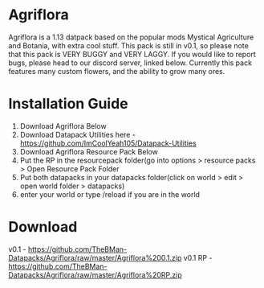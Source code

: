 # Agriflora
Agriflora is a 1.13 datpack based on the popular mods Mystical Agriculture and Botania, with extra cool stuff. This pack is still in v0.1,
so please note that this pack is VERY BUGGY and VERY LAGGY. If you would like to report bugs, please head to our discord server, linked 
below. Currently this pack features many custom flowers, and the ability to grow many ores. 

# Installation Guide

1. Download Agriflora Below
2. Download Datapack Utilities here - https://github.com/ImCoolYeah105/Datapack-Utilities
3. Download Agriflora Resource Pack Below
4. Put the RP in the resourcepack folder(go into options > resource packs > Open Resource Pack Folder
5. Put both datapacks in your datapacks folder(click on world > edit > open world folder > datapacks)
6. enter your world or type /reload if you are in the world
# Download
v0.1 - https://github.com/TheBMan-Datapacks/Agriflora/raw/master/Agriflora%200.1.zip
v0.1 RP - https://github.com/TheBMan-Datapacks/Agriflora/raw/master/Agriflora%20RP.zip


